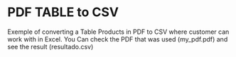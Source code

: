 # PDF TABLE to CSV

Exemple of converting a Table Products in PDF to CSV where customer can work with in Excel.
You Can check the PDF that was used (my_pdf.pdf) and see the result (resultado.csv)
